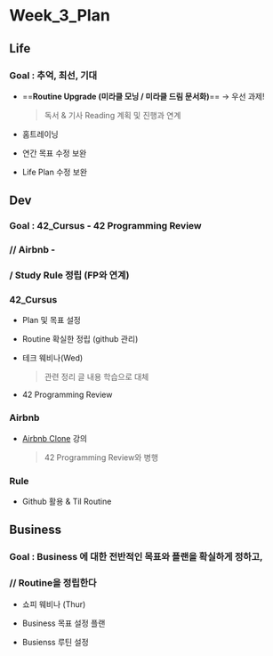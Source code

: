 

# Week_3_Plan



## Life



### Goal : 추억, 최선, 기대



- ==**Routine Upgrade (미라클 모닝 / 미라클 드림 문서화)**== -> 우선 과제!

  > 독서 & 기사 Reading 계획 및 진행과 연계

- 홈트레이닝

- 연간 목표 수정 보완

- Life Plan 수정 보완

  



## Dev



### Goal : 42_Cursus - 42 Programming Review

### // Airbnb - 

### / Study Rule 정립 (FP와 연계)



### 42_Cursus

- Plan 및 목표 설정
- Routine 확실한 정립 (github 관리)
- 테크 웨비나(Wed)

  > 관련 정리 글 내용 학습으로 대체
- 42 Programming Review

### Airbnb

- [Airbnb Clone](/Users/sjeon/Desktop/For_min/Dev_Place/Airbnb_clone/README.md) 강의

  > 42 Programming Review와 병행

### Rule

- Github 활용 & Til Routine



## Business



### Goal : Business 에 대한 전반적인 목표와 플랜을 확실하게 정하고,

### // Routine을 정립한다



- 쇼피 웨비나 (Thur)

- Business 목표 설정 플랜
- Busienss 루틴 설정

